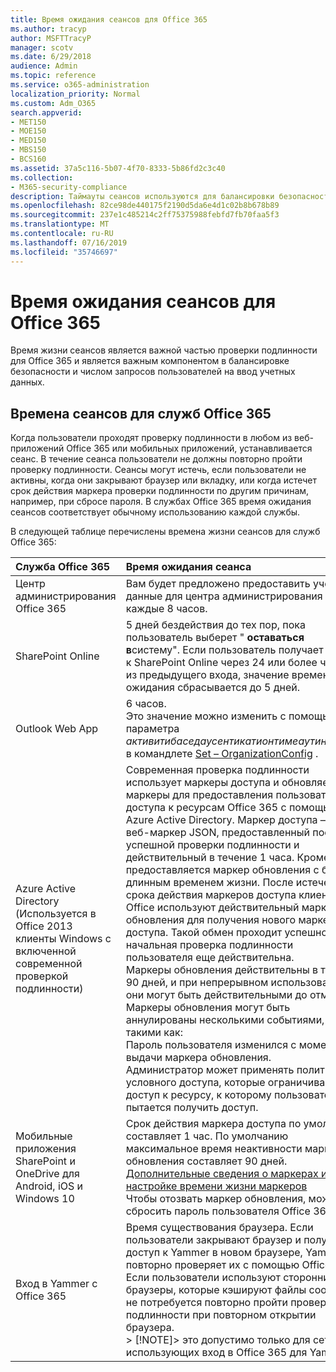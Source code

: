 ```yaml
---
title: Время ожидания сеансов для Office 365
ms.author: tracyp
author: MSFTTracyP
manager: scotv
ms.date: 6/29/2018
audience: Admin
ms.topic: reference
ms.service: o365-administration
localization_priority: Normal
ms.custom: Adm_O365
search.appverid:
- MET150
- MOE150
- MED150
- MBS150
- BCS160
ms.assetid: 37a5c116-5b07-4f70-8333-5b86fd2c3c40
ms.collection:
- M365-security-compliance
description: Таймауты сеансов используются для балансировки безопасности и простоты доступа в клиентских приложениях Office 365.
ms.openlocfilehash: 82ce98de440175f2190d5da6e4d1c02b8b678b89
ms.sourcegitcommit: 237e1c485214c2ff75375988febfd7fb70faa5f3
ms.translationtype: MT
ms.contentlocale: ru-RU
ms.lasthandoff: 07/16/2019
ms.locfileid: "35746697"
---
```

# <a name="session-timeouts-for-office-365"></a>Время ожидания сеансов для Office 365

Время жизни сеансов является важной частью проверки подлинности для Office 365 и является важным компонентом в балансировке безопасности и числом запросов пользователей на ввод учетных данных.
  
## <a name="session-times-for-office-365-services"></a>Времена сеансов для служб Office 365

Когда пользователи проходят проверку подлинности в любом из веб-приложений Office 365 или мобильных приложений, устанавливается сеанс. В течение сеанса пользователи не должны повторно пройти проверку подлинности. Сеансы могут истечь, если пользователи не активны, когда они закрывают браузер или вкладку, или когда истечет срок действия маркера проверки подлинности по другим причинам, например, при сбросе пароля. В службах Office 365 время ожидания сеансов соответствует обычному использованию каждой службы.
  
В следующей таблице перечислены времена жизни сеансов для служб Office 365:
  
|**Служба Office 365**|**Время ожидания сеанса**|
|:-----|:-----|
|Центр администрирования Office 365  <br/> |Вам будет предложено предоставить учетные данные для центра администрирования каждые 8 часов.  <br/> |
|SharePoint Online  <br/> |5 дней бездействия до тех пор, пока пользователь выберет " **оставаться в**систему". Если пользователь получает доступ к SharePoint Online через 24 или более часов из предыдущего входа, значение времени ожидания сбрасывается до 5 дней.  <br/> |
|Outlook Web App  <br/> |6 часов.  <br/> Это значение можно изменить с помощью параметра _активитибаседаусентикатионтимеаутинтервал_ в командлете [Set – OrganizationConfig](https://go.microsoft.com/fwlink/p/?LinkId=615378) .  <br/> |
|Azure Active Directory  <br/> (Используется в Office 2013 клиенты Windows с включенной современной проверкой подлинности)  <br/> | Современная проверка подлинности использует маркеры доступа и обновляет маркеры для предоставления пользователям доступа к ресурсам Office 365 с помощью Azure Active Directory. Маркер доступа — это веб-маркер JSON, предоставленный после успешной проверки подлинности и действительный в течение 1 часа. Кроме того, предоставляется маркер обновления с более длинным временем жизни. После истечения срока действия маркеров доступа клиенты Office используют действительный маркер обновления для получения нового маркера доступа. Такой обмен проходит успешно, если начальная проверка подлинности пользователя еще действительна.  <br/>  Маркеры обновления действительны в течение 90 дней, и при непрерывном использовании они могут быть действительными до отмены.  <br/>  Маркеры обновления могут быть аннулированы несколькими событиями, такими как:  <br/>  Пароль пользователя изменился с момента выдачи маркера обновления.  <br/>  Администратор может применять политики условного доступа, которые ограничивают доступ к ресурсу, к которому пользователь пытается получить доступ.  <br/> |
|Мобильные приложения SharePoint и OneDrive для Android, iOS и Windows 10  <br/> |Срок действия маркера доступа по умолчанию составляет 1 час. По умолчанию максимальное время неактивности маркера обновления составляет 90 дней.  <br/> [Дополнительные сведения о маркерах и настройке времени жизни маркеров](https://docs.microsoft.com/en-us/azure/active-directory/active-directory-configurable-token-lifetimes) <br/> Чтобы отозвать маркер обновления, можно сбросить пароль пользователя Office 365  <br/> |
|Вход в Yammer с Office 365  <br/> |Время существования браузера. Если пользователи закрывают браузер и получит доступ к Yammer в новом браузере, Yammer повторно проверяет их с помощью Office 365. Если пользователи используют сторонние браузеры, которые кэшируют файлы cookie, им не потребуется повторно пройти проверку подлинности при повторном открытии браузера.  <br/> > [!NOTE]> это допустимо только для сетей, использующих вход в Office 365 для Yammer.           |
   

